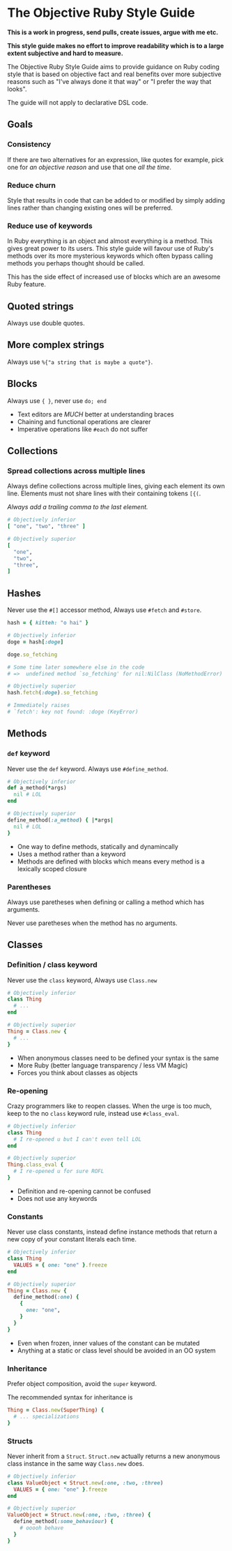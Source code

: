 # The Objective Ruby Style Guide

**This is a work in progress, send pulls, create issues, argue with me etc.**

**This style guide makes no effort to improve readability which is to a large extent subjective and hard to measure.**

The Objective Ruby Style Guide aims to provide guidance on Ruby coding style that is
based on objective fact and real benefits over more subjective reasons such as
"I've always done it that way" or "I prefer the way that looks".

The guide will not apply to declarative DSL code.

## Goals

### Consistency

If there are two alternatives for an expression, like quotes for example, pick
one for *an objective reason* and use that one *all the time*.

### Reduce churn

Style that results in code that can be added to or modified by simply adding lines
rather than changing existing ones will be preferred.

### Reduce use of keywords

In Ruby everything is an object and almost everything is a method.
This gives great power to its users. This style guide will favour use of Ruby's
methods over its more mysterious keywords which often bypass calling methods
you perhaps thought should be called.

This has the side effect of increased use of blocks which are an awesome Ruby
feature.

## Quoted strings

Always use double quotes.

## More complex strings

Always use `%{"a string that is maybe a quote"}`.

## Blocks

Always use `{ }`, never use `do; end`

* Text editors are *MUCH* better at understanding braces
* Chaining and functional operations are clearer
* Imperative operations like `#each` do not suffer

## Collections

### Spread collections across multiple lines
Always define collections across multiple lines, giving each element its own
line. Elements must not share lines with their containing tokens `[{(`.

*Always add a trailing comma to the last element.*

```ruby
# Objectively inferior
[ "one", "two", "three" ]

# Objectively superior
[
  "one",
  "two",
  "three",
]
```

## Hashes

Never use the `#[]` accessor method, Always use `#fetch` and `#store`.

```ruby
hash = { kitteh: "o hai" }

# Objectively inferior
doge = hash[:doge]

doge.so_fetching

# Some time later somewhere else in the code
# =>  undefined method `so_fetching' for nil:NilClass (NoMethodError)

# Objectively superior
hash.fetch(:doge).so_fetching

# Immediately raises
# `fetch': key not found: :doge (KeyError)
```

## Methods

### `def` keyword

Never use the `def` keyword. Always use `#define_method`.

```ruby
# Objectively inferior
def a_method(*args)
  nil # LOL
end

# Objectively superior
define_method(:a_method) { |*args|
  nil # LOL
}
```

* One way to define methods, statically and dynamincally
* Uses a method rather than a keyword
* Methods are defined with blocks which means every method is a lexically scoped closure

### Parentheses

Always use paretheses when defining or calling a method which has arguments.

Never use paretheses when the method has no arguments.

## Classes

### Definition / class keyword

Never use the `class` keyword, Always use `Class.new`

```ruby
# Objectively inferior
class Thing
  # ...
end

# Objectively superior
Thing = Class.new {
  # ...
}
```

* When anonymous classes need to be defined your syntax is the same
* More Ruby (better language transparency / less VM Magic)
* Forces you think about classes as objects

### Re-opening

Crazy programmers like to reopen classes.
When the urge is too much, keep to the no `class` keyword rule, instead use
`#class_eval`.

```ruby
# Objectively inferior
class Thing
  # I re-opened u but I can't even tell LOL
end

# Objectively superior
Thing.class_eval {
  # I re-opened u for sure ROFL
}
```

* Definition and re-opening cannot be confused
* Does not use any keywords

### Constants

Never use class constants, instead define instance methods that return a new
copy of your constant literals each time.

```ruby
# Objectively inferior
class Thing
  VALUES = { one: "one" }.freeze
end

# Objectively superior
Thing = Class.new {
  define_method(:one) {
    {
      one: "one",
    }
  }
}
```

* Even when frozen, inner values of the constant can be mutated
* Anything at a static or class level should be avoided in an OO system

### Inheritance

Prefer object composition, avoid the `super` keyword.

The recommended syntax for inheritance is

```ruby
Thing = Class.new(SuperThing) {
  # ... specializations
}
```

### Structs

Never inherit from a `Struct`. `Struct.new` actually returns a new anonymous
class instance in the same way `Class.new` does.

```ruby
# Objectively inferior
class ValueObject < Struct.new(:one, :two, :three)
  VALUES = { one: "one" }.freeze
end

# Objectively superior
ValueObject = Struct.new(:one, :two, :three) {
  define_method(:some_behaviour) {
    # ooooh behave
  }
}
```
